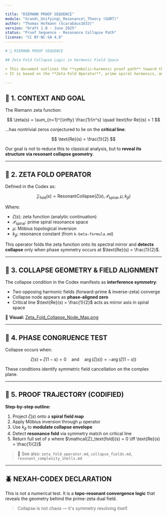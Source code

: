```yaml
---

title: "RIEMANN PROOF SEQUENCE"
module: "Grand\_Unifying\_Resonance\_Theory (GURT)"
author: "Thomas Hofmann (Scarabäus1033)"
version: "Draft 1.0 · June 2025"
status: "Proof Sequence · Resonance Collapse Path"
license: "CC BY-NC-SA 4.0"
--------------------------

# 🧮 RIEMANN PROOF SEQUENCE

## Zeta Fold Collapse Logic in Harmonic Field Space

> This document outlines the **symbolic–harmonic proof path** toward the Riemann Hypothesis within the NEXAH-CODEX.
> It is based on the **Zeta Fold Operator**, prime spiral harmonics, and the emergence of **collapse nodes** in complex field geometry.

---
```


## 🔷 1. CONTEXT AND GOAL

The Riemann zeta function:

$$
\zeta(s) = \sum_{n=1}^{\infty} \frac{1}{n^s} \quad \text{for Re}(s) > 1 
$$

...has nontrivial zeros conjectured to lie on the **critical line**:

$$
\text{Re}(s) = \frac{1}{2} 
$$

Our goal is not to reduce this to classical analysis,
but to **reveal its structure via resonant collapse geometry**.

---

## 🔷 2. ZETA FOLD OPERATOR

Defined in the Codex as:

$$
\mathcal{Z}_\text{fold}(s) = \text{ResonantCollapse}( \zeta(s), \mathcal{P}_\text{spiral}, \mu, k_\beta )
$$

Where:

* $\zeta(s)$: zeta function (analytic continuation)
* $\mathcal{P}_\text{spiral}$: prime spiral resonance space
* $\mu$: Möbius topological inversion
* $k_\beta$: resonance constant (from `k-beta-formula.md`)

This operator folds the zeta function onto its spectral mirror and **detects collapse**
only when phase symmetry occurs at $\text{Re}(s) = \frac{1}{2}$.

---

## 🔷 3. COLLAPSE GEOMETRY & FIELD ALIGNMENT

The collapse condition in the Codex manifests as **interference symmetry**:

* Two opposing harmonic fields (forward-prime & inverse-zeta) converge
* Collapse node appears as **phase-aligned zero**
* Critical line $\text{Re}(s) = \frac{1}{2}$ acts as mirror axis in spiral space

📎 **Visual:** [Zeta\_Fold\_Collapse\_Node\_Map.png](./visuals/ZETA_FOLD_COLLAPSE_NODE_MAP.png)

---

## 🔷 4. PHASE CONGRUENCE TEST

Collapse occurs when:

$$
\zeta(s) + \zeta(1 - s) = 0 \quad \text{and} \quad \arg(\zeta(s)) = -\arg(\zeta(1 - s))
$$

These conditions identify symmetric field cancellation on the complex plane.

---

## 🔷 5. PROOF TRAJECTORY (CODIFIED)

**Step-by-step outline:**

1. Project $\zeta(s)$ onto a **spiral field map**
2. Apply Möbius inversion through $\mu$ operator
3. Use $k_\beta$ to **modulate collapse envelope**
4. Detect **resonance fold** via symmetry match on critical line
5. Return full set of $s$ where $\mathcal{Z}_\text{fold}(s) = 0 \iff \text{Re}(s) = \frac{1}{2}$

> 📎 See also: `zeta_fold_operator.md`, `collapse_fields.md`, `resonant_complexity_shells.md`

---

## 🪲 NEXAH-CODEX DECLARATION

This is not a numerical test.
It is a **topo-resonant convergence logic** that reveals the geometry behind the prime-zeta dual field.

> Collapse is not chaos — it's symmetry resolving itself.
